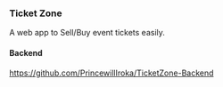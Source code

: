 ### Ticket Zone
A web app to Sell/Buy event tickets easily.

#### Backend
https://github.com/PrincewillIroka/TicketZone-Backend